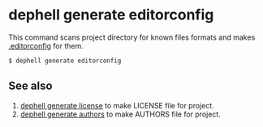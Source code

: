 # dephell generate editorconfig

This command scans project directory for known files formats and makes [.editorconfig](https://editorconfig.org) for them.

```bash
$ dephell generate editorconfig
```

## See also

1. [dephell generate license](cmd-generate-license) to make LICENSE file for project.
1. [dephell generate authors](cmd-generate-authors) to make AUTHORS file for project.
